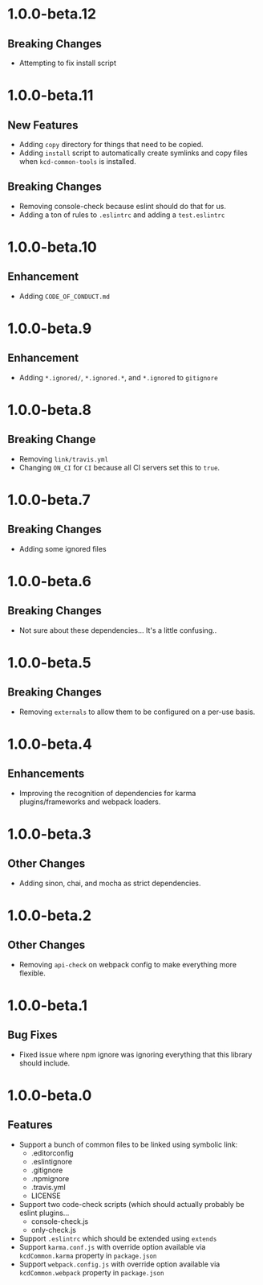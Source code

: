 # 1.0.0-beta.12

## Breaking Changes

- Attempting to fix install script

# 1.0.0-beta.11

## New Features

- Adding `copy` directory for things that need to be copied.
- Adding `install` script to automatically create symlinks and copy files when `kcd-common-tools` is installed.

## Breaking Changes

- Removing console-check because eslint should do that for us.
- Adding a ton of rules to `.eslintrc` and adding a `test.eslintrc`

# 1.0.0-beta.10

## Enhancement

- Adding `CODE_OF_CONDUCT.md`

# 1.0.0-beta.9

## Enhancement

- Adding `*.ignored/`, `*.ignored.*`, and `*.ignored` to `gitignore`

# 1.0.0-beta.8

## Breaking Change

- Removing `link/travis.yml`
- Changing `ON_CI` for `CI` because all CI servers set this to `true`.

# 1.0.0-beta.7

## Breaking Changes

- Adding some ignored files

# 1.0.0-beta.6

## Breaking Changes

- Not sure about these dependencies... It's a little confusing..

# 1.0.0-beta.5

## Breaking Changes

- Removing `externals` to allow them to be configured on a per-use basis.

# 1.0.0-beta.4

## Enhancements

- Improving the recognition of dependencies for karma plugins/frameworks and webpack loaders.

# 1.0.0-beta.3

## Other Changes

- Adding sinon, chai, and mocha as strict dependencies.

# 1.0.0-beta.2

## Other Changes

- Removing `api-check` on webpack config to make everything more flexible.

# 1.0.0-beta.1

## Bug Fixes

- Fixed issue where npm ignore was ignoring everything that this library should include.

# 1.0.0-beta.0

## Features

- Support a bunch of common files to be linked using symbolic link:
  - .editorconfig
  - .eslintignore
  - .gitignore
  - .npmignore
  - .travis.yml
  - LICENSE
- Support two code-check scripts (which should actually probably be eslint plugins...
  - console-check.js
  - only-check.js
- Support `.eslintrc` which should be extended using `extends`
- Support `karma.conf.js` with override option available via `kcdCommon.karma` property in `package.json`
- Support `webpack.config.js` with override option available via `kcdCommon.webpack` property in `package.json`
